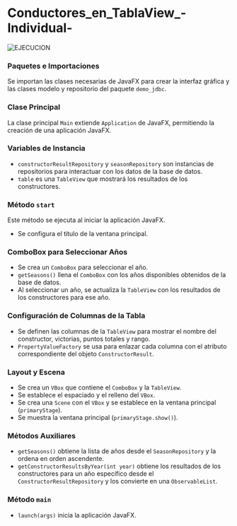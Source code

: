 # Conductores_en_TablaView_-Individual-
![EJECUCION](https://github.com/user-attachments/assets/59fbd40c-fd68-4aa3-9249-7ec70561a5a2)


### Paquetes e Importaciones

Se importan las clases necesarias de JavaFX para crear la interfaz gráfica y las clases modelo y repositorio del paquete `demo_jdbc`.

### Clase Principal

La clase principal `Main` extiende `Application` de JavaFX, permitiendo la creación de una aplicación JavaFX.

### Variables de Instancia

- `constructorResultRepository` y `seasonRepository` son instancias de repositorios para interactuar con los datos de la base de datos.
- `table` es una `TableView` que mostrará los resultados de los constructores.

### Método `start`

Este método se ejecuta al iniciar la aplicación JavaFX.

- Se configura el título de la ventana principal.

### ComboBox para Seleccionar Años

- Se crea un `ComboBox` para seleccionar el año.
- `getSeasons()` llena el `ComboBox` con los años disponibles obtenidos de la base de datos.
- Al seleccionar un año, se actualiza la `TableView` con los resultados de los constructores para ese año.

### Configuración de Columnas de la Tabla

- Se definen las columnas de la `TableView` para mostrar el nombre del constructor, victorias, puntos totales y rango.
- `PropertyValueFactory` se usa para enlazar cada columna con el atributo correspondiente del objeto `ConstructorResult`.

### Layout y Escena

- Se crea un `VBox` que contiene el `ComboBox` y la `TableView`.
- Se establece el espaciado y el relleno del `VBox`.
- Se crea una `Scene` con el `VBox` y se establece en la ventana principal (`primaryStage`).
- Se muestra la ventana principal (`primaryStage.show()`).

### Métodos Auxiliares

- `getSeasons()` obtiene la lista de años desde el `SeasonRepository` y la ordena en orden ascendente.
- `getConstructorResultsByYear(int year)` obtiene los resultados de los constructores para un año específico desde el `ConstructorResultRepository` y los convierte en una `ObservableList`.

### Método `main`

- `launch(args)` inicia la aplicación JavaFX.
